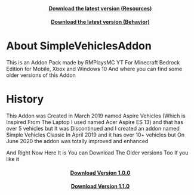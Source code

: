 <div>
  <a href="https://link-to.net/117519/SimpleVehiclesv134Res">
    <h4 align="center">Download the latest version (Resources)</h4>
  <a href="https://link-to.net/117519/SimpleVehiclesv134Beh">
    <h4 align="center">Download the latest version (Behavior)</h4>
  </a>
</div>


# About SimpleVehiclesAddon
This is an Addon Pack made by RMPlaysMC YT For Minecraft Bedrock Edition for Mobile, Xbox and Windows 10
And where you can find some older versions of this Addon


# History
This Addon was Created in March 2019 named Aspire Vehicles (Which is Inspired From The Laptop I used named Acer Aspire ES 13) and that has over 5 vehicles but It was Discontinued and I created an addon named Simple Vehicles Classic In April 2019 and it has over 10+ vehicles but On June 2020 the addon was totally improved and enhanced

And Right Now Here It is You can Download The Older versions Too If you like it

<div>
  <a href="https://up-to-down.net/117519/SimpleVehicles">
    <h4 align="center">Download Version 1.0.0 </h4>
  </a>
  <a href="https://up-to-down.net/117519/SimVeh110">
    <h4 align="center">Download Version 1.1.0</h4>
  </a>
</div>
